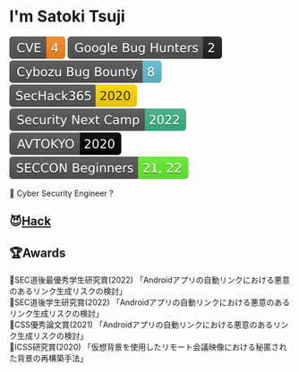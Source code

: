 # I'm Satoki Tsuji
[![CVE](Badges/CVE-4-f68826.svg)](https://www.cve.org/) 
[![Google Bug Hunters](Badges/Google_Bug_Hunters-2-202124.svg)](https://bughunters.google.com/profile/577f4342-b9c0-4049-9c54-ca5c2d1bb102) 
[![Cybozu Bug Bounty](Badges/Cybozu_Bug_Bounty-8-64bdd4.svg)](https://cybozu.co.jp/products/bug-bounty/en/)  
[![SecHack365](Badges/SecHack365-2020-ffd700.svg)](https://sechack365.nict.go.jp/) 
[![Security Next Camp](Badges/Security_Next_Camp-2022-41b487.svg)](https://www.security-camp.or.jp/)  
[![AVTOKYO](Badges/AVTOKYO-2020-000000.svg)](https://www.avtokyo.org/) 
[![SECCON Beginners](Badges/SECCON_Beginners-21,_22-66ee33.svg)](https://www.seccon.jp/)  

👻 Cyber Security Engineer ?  

## 😈[Hack](Hack.md)

## 🏆Awards
📃SEC道後最優秀学生研究賞(2022) 「Androidアプリの自動リンクにおける悪意のあるリンク生成リスクの検討」  
📃SEC道後学生研究賞(2022) 「Androidアプリの自動リンクにおける悪意のあるリンク生成リスクの検討」  
📃CSS優秀論文賞(2021) 「Androidアプリの自動リンクにおける悪意のあるリンク生成リスクの検討」  
📃ICSS研究賞(2020) 「仮想背景を使用したリモート会議映像における秘匿された背景の再構築手法」  
